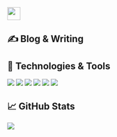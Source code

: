  <img src="https://raw.githubusercontent.com/MartinHeinz/MartinHeinz/master/wave.gif" width="30px">

## &#x270d; Blog & Writing



## 🔧 Technologies & Tools

![](https://img.shields.io/badge/Code-Objective-C-informational?style=flat&logo=objective-c&logoColor=white&color=2bbc8a)
![](https://img.shields.io/badge/Code-Dart-informational?style=flat&logo=dart&logoColor=white&color=2bbc8a)
![](https://img.shields.io/badge/Code-Swift-informational?style=flat&logo=swift&logoColor=white&color=2bbc8a)
![](https://img.shields.io/badge/Code-Python-informational?style=flat&logo=python&logoColor=white&color=2bbc8a)
![](https://img.shields.io/badge/Code-JavaScript-informational?style=flat&logo=javascript&logoColor=white&color=2bbc8a)
![](https://img.shields.io/badge/Code-Vue-informational?style=flat&logo=vue.js&logoColor=white&color=2bbc8a)

## &#x1f4c8; GitHub Stats

<a href="https://github.com/huaTJ0210/huaTJ0210">
  <img align="center" src="https://github-readme-stats.vercel.app/api/top-langs/?username=huaTJ0210&title_color=ffffff&text_color=c9cacc&icon_color=2bbc8a&bg_color=1d1f21" />
</a>


